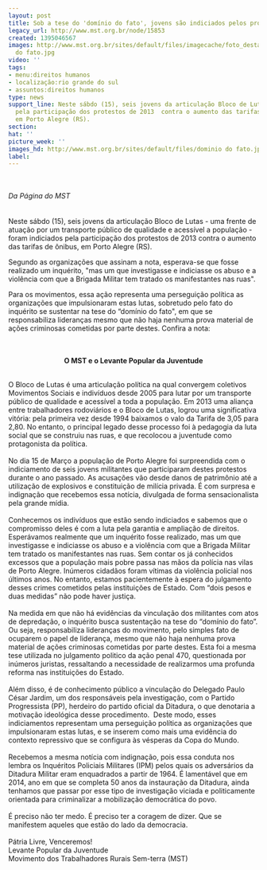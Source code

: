 ```yaml
---
layout: post
title: Sob a tese do 'domínio do fato', jovens são indiciados pelos protestos de 2013
legacy_url: http://www.mst.org.br/node/15853
created: 1395046567
images: http://www.mst.org.br/sites/default/files/imagecache/foto_destaque/dominio
  do fato.jpg
video: ''
tags:
- menu:direitos humanos
- localização:rio grande do sul
- assuntos:direitos humanos
type: news
support_line: Neste sábdo (15), seis jovens da articulação Bloco de Lutas foram indiciados
  pela participação dos protestos de 2013  contra o aumento das tarifas de ônibus,
  em Porto Alegre (RS).
section: 
hat: ''
picture_week: ''
images_hd: http://www.mst.org.br/sites/default/files/dominio do fato.jpg
label: 
---
```

<p><br><em><br>Da Página do MST<br><br></em><br>Neste sábdo (15), seis jovens da articulação Bloco de Lutas - uma frente de atuação por um transporte público de qualidade e acessível a população - foram indiciados pela participação dos protestos de 2013 contra o aumento das tarifas de ônibus, em Porto Alegre (RS).</p><p>Segundo as organizações que assinam a nota, esperava-se que fosse realizado um inquérito, "mas um que  investigasse e indiciasse os abuso e a violência com que a Brigada  Militar tem tratado os manifestantes nas ruas".</p><p>Para os movimentos, essa ação representa uma perseguição política as organizações que impulsionaram estas lutas, sobretudo pelo fato do inquérito se sustentar na tese do “domínio do fato", em que se  responsabiliza lideranças mesmo que não haja nenhuma prova material de ações  criminosas cometidas por parte destes. Confira a nota:</p><p style="text-align: center;"><br><br><strong>O MST e o Levante Popular da Juventude </strong></p><p><br>O Bloco de Lutas é uma articulação política na qual convergem coletivos Movimentos Sociais e indivíduos desde 2005 para lutar por um transporte público de qualidade e acessível a toda a população. Em 2013 uma aliança entre trabalhadores rodoviários e o Bloco de Lutas, logrou uma significativa vitória: pela primeira vez desde 1994 baixamos o valo da Tarifa de 3,05 para 2,80. No entanto, o principal legado desse processo foi à pedagogia da luta social que se construiu nas ruas, e que recolocou a juventude como protagonista da política.<br><br>No dia 15 de Março a população de Porto Alegre foi surpreendida com o indiciamento de seis jovens militantes que participaram destes protestos durante o ano passado. As acusações vão desde danos de patrimônio até a utilização de explosivos e constituição de milícia privada. É com surpresa e indignação que recebemos essa notícia, divulgada de forma sensacionalista pela grande mídia.<br><br>Conhecemos os indivíduos que estão sendo indiciados e sabemos que o compromisso deles é com a luta pela garantia e ampliação de direitos. Esperávamos realmente que um inquérito fosse realizado, mas um que investigasse e indiciasse os abuso e a violência com que a Brigada Militar tem tratado os manifestantes nas ruas. Sem contar os já conhecidos excessos que a população mais pobre passa nas mãos da polícia nas vilas de Porto Alegre. Inúmeros cidadãos foram vítimas da violência policial nos últimos anos. No entanto, estamos pacientemente à espera do julgamento desses crimes cometidos pelas instituições de Estado. Com “dois pesos e duas medidas” não pode haver justiça.<br><br>Na medida em que não há evidências da vinculação dos militantes com atos de depredação, o inquérito busca sustentação na tese do “domínio do fato”. Ou seja, responsabiliza lideranças do movimento, pelo simples fato de ocuparem o papel de liderança, mesmo que não haja nenhuma prova material de ações criminosas cometidas por parte destes. Esta foi a mesma tese utilizada no julgamento politico da ação penal 470, questionada por inúmeros juristas, ressaltando a necessidade de realizarmos uma profunda reforma nas instituições do Estado.<br><br>Além disso, é de conhecimento público a vinculação do Delegado Paulo César Jardim, um dos responsáveis pela investigação, com o Partido Progressista (PP), herdeiro do partido oficial da Ditadura, o que denotaria a motivação ideológica desse procedimento.&nbsp; Deste modo, esses indiciamentos representam uma perseguição política as organizações que impulsionaram estas lutas, e se inserem como mais uma evidência do contexto repressivo que se configura às vésperas da Copa do Mundo.&nbsp; <br><br>Recebemos a mesma notícia com indignação, pois essa conduta nos lembra os Inquéritos Policiais Militares (IPM) pelos quais os adversários da Ditadura Militar eram enquadrados a partir de 1964. É lamentável que em 2014, ano em que se completa 50 anos da instauração da Ditadura, ainda tenhamos que passar por esse tipo de investigação viciada e politicamente orientada para criminalizar a mobilização democrática do povo. <br><br>É preciso não ter medo. É preciso ter a coragem de dizer. Que se manifestem aqueles que estão do lado da democracia.<br><br>Pátria Livre, Venceremos!<br>Levante Popular da Juventude<br>Movimento dos Trabalhadores Rurais Sem-terra (MST)<br>&nbsp;</p><p>&nbsp;</p>
